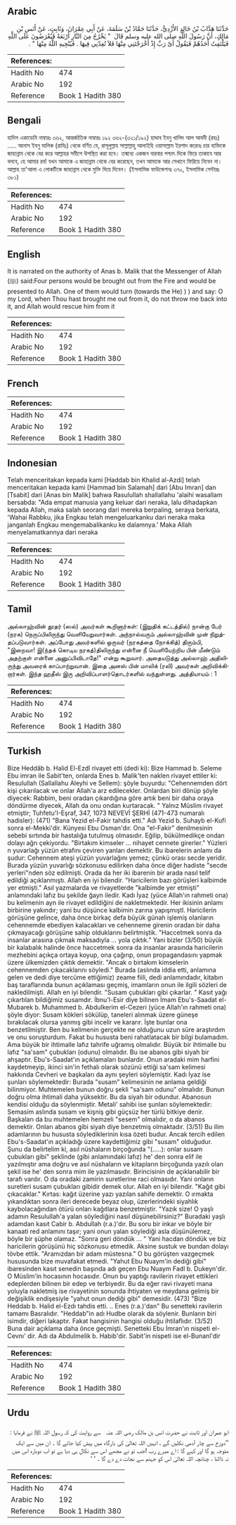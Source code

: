 ## Arabic


<div dir="rtl" lang="ar" style={{fontSize:'larger',backgroundColor:'#f8f9fa',padding:20}}>
حَدَّثَنَا هَدَّابُ بْنُ خَالِدٍ الأَزْدِيُّ، حَدَّثَنَا حَمَّادُ بْنُ سَلَمَةَ، عَنْ أَبِي عِمْرَانَ، وَثَابِتٍ، عَنْ أَنَسِ بْنِ مَالِكٍ، أَنَّ رَسُولَ اللَّهِ صلى الله عليه وسلم قَالَ ‏ "‏ يَخْرُجُ مِنَ النَّارِ أَرْبَعَةٌ فَيُعْرَضُونَ عَلَى اللَّهِ فَيَلْتَفِتُ أَحَدُهُمْ فَيَقُولُ أَىْ رَبِّ إِذْ أَخْرَجْتَنِي مِنْهَا فَلاَ تُعِدْنِي فِيهَا ‏.‏ فَيُنْجِيهِ اللَّهُ مِنْهَا ‏"‏ ‏.‏
</div>
<div style={{backgroundColor:'#f8f9fa',padding:20, marginBottom: 10}}><table> <thead> <tr> <th>References:</th> <th></th> </tr> </thead> <tbody><tr><td>Hadith No</td><td>474</td></tr><tr><td>Arabic No</td><td>192</td></tr><tr><td>Reference</td><td>Book 1 Hadith 380</td></tr></tbody></table></div>

## Bengali


<div dir="ltr" lang="bn" style={{fontSize:'larger',backgroundColor:'#f8f9fa',padding:20}}>
হাদিস একাডেমি নাম্বারঃ ৩৬২, আন্তর্জাতিক নাম্বারঃ ১৯২ ৩৬২-(৩২১/১৯২) হাদ্দাব ইবনু খালিদ আল আযদী (রহঃ) ..... আনাস ইবনু মালিক (রাযিঃ) থেকে বর্ণিত যে, রাসূলুল্লাহ সাল্লাল্লাহু আলাইহি ওয়াসাল্লাম ইরশাদ করেনঃ চার ব্যক্তিকে জাহান্নাম থেকে বের করে আল্লাহর সমীপে উপস্থিত করা হবে। তন্মধ্যে একজন বারবার পশ্চাৎ দিকে ফিরে তাকাবে আর বলবে, হে আমার রব! যখন আমাকে এ জাহান্নাম থেকে বের করেছেন, তখন আমাকে আর সেখানে ফিরিয়ে নিবেন না। আল্লাহ তা'আলা এ লোকটিকে জাহান্নাম থেকে মুক্তি দিয়ে দিবেন। (ইসলামিক ফাউন্ডেশনঃ ৩৭০, ইসলামিক সেন্টারঃ ৩৮১)
</div>
<div style={{backgroundColor:'#f8f9fa',padding:20, marginBottom: 10}}><table> <thead> <tr> <th>References:</th> <th></th> </tr> </thead> <tbody><tr><td>Hadith No</td><td>474</td></tr><tr><td>Arabic No</td><td>192</td></tr><tr><td>Reference</td><td>Book 1 Hadith 380</td></tr></tbody></table></div>

## English


<div dir="ltr" lang="en" style={{fontSize:'larger',backgroundColor:'#f8f9fa',padding:20}}>
It is narrated on the authority of Anas b. Malik that the Messenger of Allah (ﷺ) said:Four persons would be brought out from the Fire and would be presented to Allah. One of them would turn (towards the He) ) ) and say: O my Lord, when Thou hast brought me out from it, do not throw me back into it, and Allah would rescue him from it
</div>
<div style={{backgroundColor:'#f8f9fa',padding:20, marginBottom: 10}}><table> <thead> <tr> <th>References:</th> <th></th> </tr> </thead> <tbody><tr><td>Hadith No</td><td>474</td></tr><tr><td>Arabic No</td><td>192</td></tr><tr><td>Reference</td><td>Book 1 Hadith 380</td></tr></tbody></table></div>

## French


<div dir="ltr" lang="fr" style={{fontSize:'larger',backgroundColor:'#f8f9fa',padding:20}}>

</div>
<div style={{backgroundColor:'#f8f9fa',padding:20, marginBottom: 10}}><table> <thead> <tr> <th>References:</th> <th></th> </tr> </thead> <tbody><tr><td>Hadith No</td><td>474</td></tr><tr><td>Arabic No</td><td>192</td></tr><tr><td>Reference</td><td>Book 1 Hadith 380</td></tr></tbody></table></div>

## Indonesian


<div dir="ltr" lang="id" style={{fontSize:'larger',backgroundColor:'#f8f9fa',padding:20}}>
Telah menceritakan kepada kami [Haddab bin Khalid al-Azdi] telah menceritakan kepada kami [Hammad bin Salamah] dari [Abu Imran] dan [Tsabit] dari [Anas bin Malik] bahwa Rasulullah shallallahu 'alaihi wasallam bersabda: "Ada empat manusia yang keluar dari neraka, lalu dihadapkan kepada Allah, maka salah seorang dari mereka berpaling, seraya berkata, 'Wahai Rabbku, jika Engkau telah mengeluarkanku dari neraka maka janganlah Engkau mengemabalikanku ke dalamnya.' Maka Allah menyelamatkannya dari neraka
</div>
<div style={{backgroundColor:'#f8f9fa',padding:20, marginBottom: 10}}><table> <thead> <tr> <th>References:</th> <th></th> </tr> </thead> <tbody><tr><td>Hadith No</td><td>474</td></tr><tr><td>Arabic No</td><td>192</td></tr><tr><td>Reference</td><td>Book 1 Hadith 380</td></tr></tbody></table></div>

## Tamil


<div dir="ltr" lang="ta" style={{fontSize:'larger',backgroundColor:'#f8f9fa',padding:20}}>
அல்லாஹ்வின் தூதர் (ஸல்) அவர்கள் கூறினார்கள்: (இறுதிக் கட்டத்தில்) நான்கு பேர் (நரக) நெருப்பிலிருந்து வெளியேறுவார்கள். அந்நால்வரும் அல்லாஹ்வின் முன் நிறுத்தப்படுவார்கள். அப்போது அவர்களில் ஒருவர் (நரகத்தை நோக்கித்) திரும்பி, "இறைவா! இ(ந்தக் கொடிய நரகத்)திலிருந்து என்னை நீ வெளியேற்றிய பின் மீண்டும் அதற்குள் என்னை அனுப்பிவிடாதே!" என்று கூறுவார். அதையடுத்து அல்லாஹ் அதிலிருந்து அவரைக் காப்பாற்றுவான். இதை அனஸ் பின் மாலிக் (ரலி) அவர்கள் அறிவிக்கிறார்கள். இந்த ஹதீஸ் இரு அறிவிப்பாளர்தொடர்களில் வந்துள்ளது. அத்தியாயம் : 1
</div>
<div style={{backgroundColor:'#f8f9fa',padding:20, marginBottom: 10}}><table> <thead> <tr> <th>References:</th> <th></th> </tr> </thead> <tbody><tr><td>Hadith No</td><td>474</td></tr><tr><td>Arabic No</td><td>192</td></tr><tr><td>Reference</td><td>Book 1 Hadith 380</td></tr></tbody></table></div>

## Turkish


<div dir="ltr" lang="tr" style={{fontSize:'larger',backgroundColor:'#f8f9fa',padding:20}}>
Bize Heddâb b. Halid El-Ezdî rivayet etti (dedi ki): Bize Hammad b. Seleme Ebu imran ile Sabit'ten, onlarda Enes b. Malik'ten naklen rivayet ettiler ki: Resulullah (Sallallahu Aleyhi ve Sellem): şöyle buyurdu: "Cehennemden dört kişi çıkarılacak ve onlar Allah'a arz edilecekler. Onlardan biri dönüp şöyle diyecek: Rabbim, beni oradan çıkardığına göre artık beni bir daha oraya döndürme diyecek, Allah da onu ondan kurtaracak. " Yalnız Müslim rivayet etmiştir; Tuhfetu'I-Eşraf, 347, 1073 NEVEVİ ŞERHİ (471-473 numaralı hadisler): (471) "Bana Yezid el-Fakir tahdis etti." Adı Yezid b. Suhayb el-Kufi sonra el-Mekki'dir. Künyesi Ebu Osman'dır. Ona "el-Fakir" denilmesinin sebebi sırtında bir hastalığa tutulmuş olmasıdır. Eğilip, bükülmedikçe ondan dolayı ağrı çekiyordu. "Birtakım kimseler ... nihayet cennete girerler." Yüzleri n yuvarlağı yüzün etrafını çeviren yanları demektir. Bu ibarelerin anlamı da şudur: Cehennem ateşi yüzün yuvarlağını yemez; çünkü orası secde yeridir. Burada yüzün yuvarlığı sözkonusu edilirken daha önce diğer hadiste "secde yerleri"nden söz edilmişti. Orada da her iki ibarenin bir arada nasıl telif edildiği açıklanmıştı. Allah en iyi bilendir. "Haricilerin bazı görüşleri kalbimde yer etmişti." Asıl yazmalarda ve rivayetlerde "kalbimde yer etmişti" anlamındaki lafız bu şekilde ğayn iledir. Kadı İyaz (yüce Allah'ın rahmeti ona) bu kelimenin ayn ile rivayet edildiğini de nakletmektedir. Her ikisinin anlamı birbirine yakındır; yani bu düşünce kalbimin zarına yapışmıştl. Haricilerin görüşüne gelince, daha önce birkaç defa büyük günah işlemiş olanların cehennemde ebediyen kalacakları ve cehenneme girenin oradan bir daha çıkmayacağı görüşüne sahip olduklarını belirtmiştik. "Haccetmek sonra da insanlar arasına çıkmak maksadıyla ... yola çıktık." Yani bizler (3/50) büyük bir kalabalık halinde önce haccetmek sonra da insanlar arasında haricilerin mezhebini açıkça ortaya koyup, ona çağırıp, onun propagandasını yapmak üzere ülkemizden çıktık demektir. "Ancak o birtakım kimselerin cehennemden çıkacaklarını söyledi." Burada (aslında iddia etti, anlamına gelen ve dedi diye tercüme ettiğimiz) zeame fiili, dedi anlamındadır, kitabın baş taraflarında bunun açıklaması geçmiş, imamların onun ile ilgili sözleri de nakledilmişti. Allah en iyi bilendir. "Susam çubukları gibi çıkarlar. " Kasıt yağı çıkartılan bildiğimiz susamdır. İbnu'l-Esir diye bilinen İmam Ebu's-Saadat el-Mubarek b. Muhammed b. Abdulkerim el-Cezeri (yüce Allah'ın rahmeti ona) şöyle diyor: Susam kökleri sökülüp, taneleri alınmak üzere güneşe bırakılacak olursa yanmış gibi incelir ve kararır. İşte bunlar ona benzetilmiştir. Ben bu kelimenin gerçekte ne olduğunu uzun süre araştırdım ve onu soruşturdum. Fakat bu hususta beni rahatlatacak bir bilgi bulamadım. Ama büyük bir ihtimalle lafız tahrife uğramış olmalıdır. Büyük bir ihtimalle bu lafız "sa'sam" çubukları (odunu) olmalıdır. Bu ise abanos gibi siyah bir ahşaptır. Ebu's-Saadat'ın açıklamaları bunlardır. Onun aradaki mim harfini kaydetmeyip, ikinci sin'in fethalı olarak sözünü ettiği sa'sam kelimesi hakkında Cevheri ve başkaları da aynı şeyleri söylemiştir. Kadı İyaz ise şunları söylemektedir: Burada "susam" kelimesinin ne anlama geldiği bilinmiyor. Muhtemelen bunun doğru şekli "sa'sam odunu" olmalıdır. Bunun doğru olma ihtimali daha yüksektir. Bu da siyah bir odundur. Abanosun kendisi olduğu da söylenmiştir. Metali' sahibi ise şunları söylemektedir: Semasim aslında susam ve kişniş gibi güçsüz her türlü bitkiye denir. Başkaları da bu muhtemelen hemzeli "sesem" olmalıdır, o da abanos demektir. Onları abanos gibi siyah diye benzetmiş olmaktadır. (3/51) Bu ilim adamlarının bu hususta söylediklerinin kısa özeti budur. Ancak tercih edilen Ebu's-Saadat'ın açıkladığı üzere kaydettiğimiz gibi "susam" olduğudur. Şunu da belirtelim ki, asıl nüshaların birçoğunda "(.....): onlar susam çubukları gibi" şeklinde (gibi anlamındaki lafız) he' den sonra elif ile yazılmıştır ama doğru ve asıl nüshaların ve kitapların birçoğunda yazılı olan şekil ise he' den sonra mim ile yazılmasıdır. Birincisinin de açıklanabilir bir tarafı vardır. O da oradaki zamirin suretlerine raci olmasıdır. Yani onların suretleri susam çubukları gibidir demek olur. Allah en iyi bilendir. "Kağıt gibi çıkacaklar." Kırtas: kağıt üzerine yazı yazılan sahife demektir. O ırmakta yıkandıktan sonra ileri derecede beyaz olup, üzerlerindeki siyahlık kaybolacağından ötürü onları kağıtlara benzetmiştir. "Yazık size! O yaşlı adamın Resulullah'a yalan söylediğini nasıl düşünebilirsiniz?" Buradaki yaşlı adamdan kasıt Cabir b. Abdullah (r.a.)'dır. Bu soru bir inkar ve böyle bir kanaati red anlamını taşır; yani onun yalan söylediği asla düşünülemez, böyle bir şüphe olamaz. "Sonra geri döndük ... " Yani hacdan döndük ve biz haricilerin görüşünü hiç sözkonusu etmedik. Aksine sustuk ve bundan dolayı tövbe ettik. "Aramızdan bir adam müstesna." O bu görüşten vazgeçmek hususunda bize muvafakat etmedi. "Yahut Ebu Nuaym'in dediği gibi" ibaresinden kasıt senedin başında adı geçen Ebu Nuaym Fadl b. Dukeyn'dir. O Müslim'in hocasının hocasıdır. Onun bu yaptığı ravilerin rivayet ettikleri edeplerden bilinen bir edep ve terbiyedir. Bu da eğer ravi rivayeti mana yoluyla nakletmiş ise rivayetinin sonunda ihtiyaten ve meydana gelmiş bir değişiklik endişesiyle "yahut onun dediği gibi" demesidir. (473) "Bize Heddab b. Halid el-Ezdı tahdis etti. .. Enes (r.a.)'dan" Bu senetteki ravilerin tamamı Basralıdır. "Heddab"in adı Hudbe olarak da söylenir. Bunların biri isimdir, diğeri lakaptır. Fakat hangisinin hangisi olduğu ihtilaflıdır. (3/52) Buna dair açıklama daha önce geçmişti. Senetteki Ebu İmran'ın nispeti el-Cevnı' dir. Adı da Abdulmelik b. Habib'dir. Sabit'in nispeti ise el-Bunanl'dir
</div>
<div style={{backgroundColor:'#f8f9fa',padding:20, marginBottom: 10}}><table> <thead> <tr> <th>References:</th> <th></th> </tr> </thead> <tbody><tr><td>Hadith No</td><td>474</td></tr><tr><td>Arabic No</td><td>192</td></tr><tr><td>Reference</td><td>Book 1 Hadith 380</td></tr></tbody></table></div>

## Urdu


<div dir="rtl" lang="ur" style={{fontSize:'larger',backgroundColor:'#f8f9fa',padding:20}}>
ابو عمران اور ثابت نے حضرت انس بن مالک ‌رضی ‌اللہ ‌عنہ ‌ ‌ سے روایت کی کہ رسول اللہ ﷺ نے فرمایا : ’’دوزخ سے چار آدمی نکلیں گے ، انہیں اللہ تعالیٰ کی بارگاہ میں پیش کیا جائے گا ۔ ان میں سے ایک متوجہ ہو گا اور کہے گا : اے میرے رب !جب تو نے مجھے اس سے نکال ہی دیا ہے تو اب دوبارہ اس میں نہ ڈالنا ، چنانچہ اللہ تعالیٰ اس کو جہنم سے نجات دے دے گا ۔ ‘ ‘
</div>
<div style={{backgroundColor:'#f8f9fa',padding:20, marginBottom: 10}}><table> <thead> <tr> <th>References:</th> <th></th> </tr> </thead> <tbody><tr><td>Hadith No</td><td>474</td></tr><tr><td>Arabic No</td><td>192</td></tr><tr><td>Reference</td><td>Book 1 Hadith 380</td></tr></tbody></table></div>